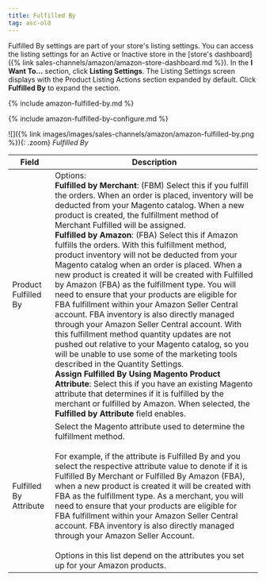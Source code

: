 ```yaml
---
title: Fulfilled By
tag: asc-old
---
```



Fulfilled By settings are part of your store's listing settings. You can access the listing settings for an Active or Inactive store in the [store's dashboard]({% link sales-channels/amazon/amazon-store-dashboard.md %}). In the **I Want To...** section, click **Listing Settings**. The Listing Settings screen displays with the Product Listing Actions section expanded by default. Click **Fulfilled By** to expand the section.

{% include amazon-fulfilled-by.md %}

{% include amazon-fulfilled-by-configure.md %}

![]({% link images/images/sales-channels/amazon/amazon-fulfilled-by.png %}){: .zoom}
_Fulfilled By_

|Field|Description|
|--- |--- |
|Product Fulfilled By|Options:<br/>**Fulfilled by Merchant**: (FBM) Select this if you fulfill the orders. When an order is placed, inventory will be deducted from your Magento catalog. When a new product is created, the fulfillment method of Merchant Fulfilled will be assigned.<br/>**Fulfilled by Amazon**: (FBA) Select this if Amazon fulfills the orders. With this fulfillment method, product inventory will not be deducted from your Magento catalog when an order is placed. When a new product is created it will be created with Fulfilled by Amazon (FBA) as the fulfillment type. You will need to ensure that your products are eligible for FBA fulfillment within your Amazon Seller Central account. FBA inventory is also directly managed through your Amazon Seller Central account. With this fulfillment method quantity updates are not pushed out relative to your Magento catalog, so you will be unable to use some of the marketing tools described in the Quantity Settings.<br/>**Assign Fulfilled By Using Magento Product Attribute**: Select this if you have an existing Magento attribute that determines if it is fulfilled by the merchant or fulfilled by Amazon. When selected, the **Fulfilled by Attribute** field enables. |
|Fulfilled By Attribute|Select the Magento attribute used to determine the fulfillment method.<br/><br/>For example, if the attribute is Fulfilled By and you select the respective attribute value to denote if it is Fulfilled By Merchant or Fulfilled By Amazon (FBA), when a new product is created it will be created with FBA as the fulfillment type. As a merchant, you will need to ensure that your products are eligible for FBA fulfillment within your Amazon Seller Central account. FBA inventory is also directly managed through your Amazon Seller Account.<br/><br/>Options in this list depend on the attributes you set up for your Amazon products. |
